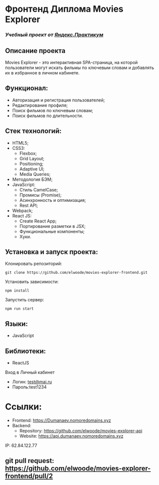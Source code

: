 # Фронтенд Диплома Movies Explorer
### *Учебный проект от [Яндекс.Практикум](https://practicum.yandex.ru/web/)*

## Описание проекта
Movies Explorer - это интерактивная SPA-страница, на которой пользователи могут искать фильмы по ключевым словам и добавлять их в избранное в личном кабинете. 

## Функционал:
- Авторизация и регистрация пользователей;
- Редактирование профиля;
- Поиск фильмов по ключевым словам;
- Поиск фильмов по длительности.

## Стек технологий:
- HTML5;
- CSS3:
  - Flexbox;
  - Grid Layout;
  - Positioning;
  - Adaptive UI;
  - Media Queries;
- Методология БЭМ;
- JavaScript:
  - Стиль CamelCase;
  - Промисы (Promise);
  - Асинхронность и оптимизация;
  - Rest API;
- Webpack;
- React JS:
  - Create React App;
  - Портирование разметки в JSX;
  - Функциональные компоненты;
  - Хуки.

## Установка и запуск проекта:
Клонировать репозиторий:

    git clone https://github.com/elwoode/movies-explorer-frontend.git

Установить зависимости:

    npm install

Запустить сервер:

    npm run start

## Языки:
- JavaScript

## Библиотеки:
- ReactJS

 Вход в Личный кабинет
- Логин: test@mai.ru
- Пароль:test1234
# Ссылки:
- Frontend: https://Dumanaev.nomoredomains.xyz
- Backend: 
  - Repository: https://github.com/elwoode/movies-explorer-api
  - Website: https://api.dumanaev.nomoredomains.xyz

IP: 62.84.122.77

## git pull request: https://github.com/elwoode/movies-explorer-frontend/pull/2